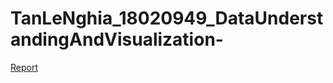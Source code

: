 # TanLeNghia_18020949_DataUnderstandingAndVisualization-

[Report](./TanLeNghia_18020949_Nhom4_Week4.docx)
